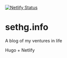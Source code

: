 [![Netlify Status](https://api.netlify.com/api/v1/badges/7285dc1e-3fb3-42d7-b9fb-2a97dd59575e/deploy-status)](https://app.netlify.com/sites/sethg/deploys)

# sethg.info
A blog of my ventures in life

Hugo + Netlify

